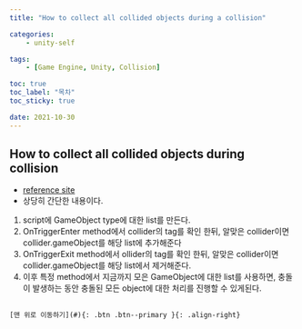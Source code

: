 ```yaml
---
title: "How to collect all collided objects during a collision"

categories:
    - unity-self

tags:
    - [Game Engine, Unity, Collision]

toc: true
toc_label: "목차"
toc_sticky: true

date: 2021-10-30
---
```


## How to collect all collided objects during collision
- [reference site](https://answers.unity.com/questions/903780/how-do-i-get-list-of-all-objects-touching-during-a.html)
- 상당히 간단한 내용이다.
1. script에 GameObject type에 대한 list를 만든다.
2. OnTriggerEnter method에서 collider의 tag를 확인 한뒤, 알맞은 collider이면 collider.gameObject를 해당 list에 추가해준다
3. OnTriggerExit method에서 ollider의 tag를 확인 한뒤, 알맞은 collider이면 collider.gameObject를 해당 list에서 제거해준다.
4. 이후 특정 method에서 지금까지 모은 GameObject에 대한 list를 사용하면, 충돌이 발생하는 동안 충돌된 모든 object에 대한 처리를 진행할 수 있게된다. 


```

[맨 위로 이동하기](#){: .btn .btn--primary }{: .align-right}